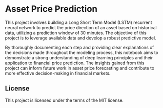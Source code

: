 # Asset Price Prediction

This project involves building a Long Short Term Model (LSTM) recurrent neural network to predict the price direction of an asset based on historical data, utilizing a prediction window of 30 minutes. The objective of this project is to leverage available data and develop a robust predictive model.

By thoroughly documenting each step and providing clear explanations of the decisions made throughout the modeling process, this notebook aims to demonstrate a strong understanding of deep learning principles and their application to financial price prediction. The insights gained from this project can inform future work in asset price forecasting and contribute to more effective decision-making in financial markets.

## License
This project is licensed under the terms of the MIT license.
